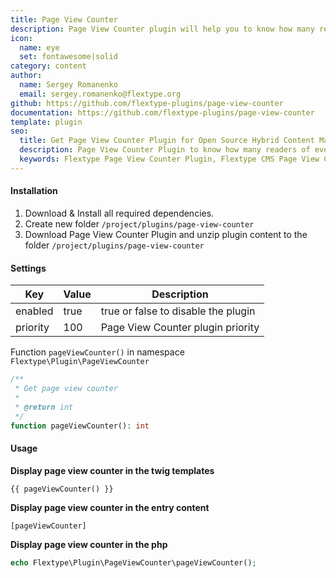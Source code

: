 ```yaml
---
title: Page View Counter
description: Page View Counter plugin will help you to know how many readers of every page on your website.
icon:
  name: eye
  set: fontawesome|solid
category: content
author:
  name: Sergey Romanenko
  email: sergey.romanenko@flextype.org
github: https://github.com/flextype-plugins/page-view-counter
documentation: https://github.com/flextype-plugins/page-view-counter
template: plugin
seo:
  title: Get Page View Counter Plugin for Open Source Hybrid Content Management System
  description: Page View Counter Plugin to know how many readers of every page on your website for Open Source Hybrid Content Management System
  keywords: Flextype Page View Counter Plugin, Flextype CMS Page View Counter Plugin, Headless CMS Page View Counter Plugin, Download Flat File CMS Page View Counter Plugin, Download Flat File Content Management System Page View Counter Plugin, Download PHP CMS Page View Counter Plugin, Page View Counter Plugin, Plugin, Page View Counter, Content, Management, System, PHP, CMS
---
```


#### Installation

1. Download & Install all required dependencies.
2. Create new folder `/project/plugins/page-view-counter`
3. Download Page View Counter Plugin and unzip plugin content to the folder `/project/plugins/page-view-counter`

#### Settings

| Key | Value | Description |
|---|---|---|
| enabled | true | true or false to disable the plugin |
| priority | 100 | Page View Counter plugin priority |

Function `pageViewCounter()` in namespace `Flextype\Plugin\PageViewCounter`

```php
/**
 * Get page view counter
 *
 * @return int
 */
function pageViewCounter(): int
```

#### Usage

**Display page view counter in the twig templates**

```
{{ pageViewCounter() }}
```

**Display page view counter in the entry content**
```
[pageViewCounter]
```

**Display page view counter in the php**

```php
echo Flextype\Plugin\PageViewCounter\pageViewCounter();
```
